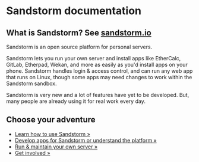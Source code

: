 # Sandstorm documentation

## What is Sandstorm? See [sandstorm.io](https://sandstorm.io)

Sandstorm is an open source platform for personal servers.

Sandstorm lets you run your own server and install apps like
EtherCalc, GitLab, Etherpad, Wekan, and more as easily as you'd
install apps on your phone. Sandstorm handles login & access control,
and can run any web app that runs on Linux, though some apps may need
changes to work within the Sandstorm sandbox.

Sandstorm is very new and a lot of features have yet to be developed.
But, many people are already using it for real work every day.

## Choose your adventure

* [Learn how to use Sandstorm &raquo;](using.md)
* [Develop apps for Sandstorm or understand the platform &raquo;](developing.md)
* [Run & maintain your own server &raquo;](administering.md)
* [Get involved &raquo;](https://github.com/sandstorm-io/sandstorm/wiki/Get-Involved)
